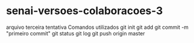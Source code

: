 # senai-versoes-colaboracoes-3
arquivo  terceira tentativa
Comandos utilizados git init git add git commit -m "primeiro commit" git status git log git push origin master


